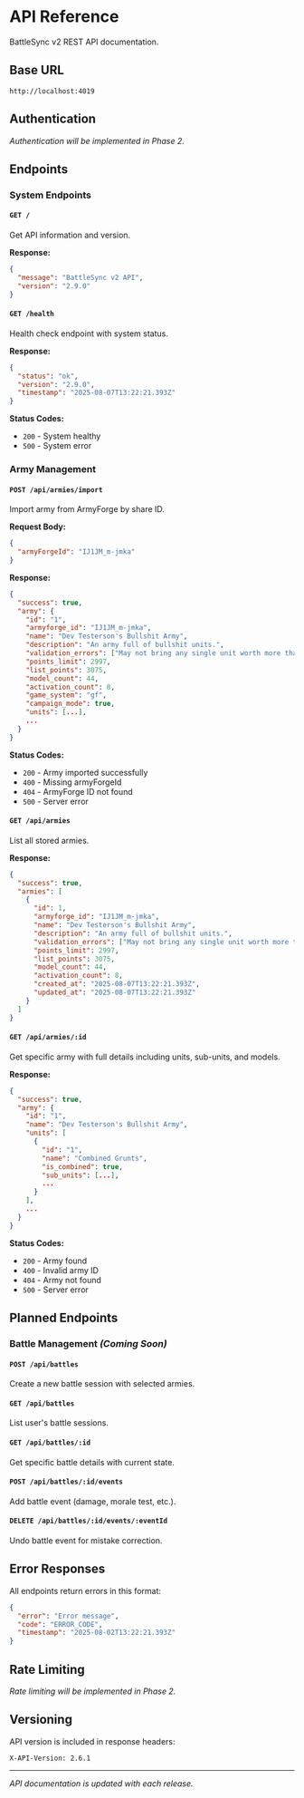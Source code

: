# API Reference

BattleSync v2 REST API documentation.

## Base URL

```
http://localhost:4019
```

## Authentication

*Authentication will be implemented in Phase 2.*

## Endpoints

### System Endpoints

#### `GET /`
Get API information and version.

**Response:**
```json
{
  "message": "BattleSync v2 API",
  "version": "2.9.0"
}
```

#### `GET /health`
Health check endpoint with system status.

**Response:**
```json
{
  "status": "ok",
  "version": "2.9.0",
  "timestamp": "2025-08-07T13:22:21.393Z"
}
```

**Status Codes:**
- `200` - System healthy
- `500` - System error

### Army Management

#### `POST /api/armies/import`
Import army from ArmyForge by share ID.

**Request Body:**
```json
{
  "armyForgeId": "IJ1JM_m-jmka"
}
```

**Response:**
```json
{
  "success": true,
  "army": {
    "id": "1",
    "armyforge_id": "IJ1JM_m-jmka",
    "name": "Dev Testerson's Bullshit Army",
    "description": "An army full of bullshit units.",
    "validation_errors": ["May not bring any single unit worth more than 35% of total points (1045pts)."],
    "points_limit": 2997,
    "list_points": 3075,
    "model_count": 44,
    "activation_count": 8,
    "game_system": "gf",
    "campaign_mode": true,
    "units": [...],
    ...
  }
}
```

**Status Codes:**
- `200` - Army imported successfully
- `400` - Missing armyForgeId
- `404` - ArmyForge ID not found
- `500` - Server error

#### `GET /api/armies`
List all stored armies.

**Response:**
```json
{
  "success": true,
  "armies": [
    {
      "id": 1,
      "armyforge_id": "IJ1JM_m-jmka",
      "name": "Dev Testerson's Bullshit Army",
      "description": "An army full of bullshit units.",
      "validation_errors": ["May not bring any single unit worth more than 35% of total points (1045pts)."],
      "points_limit": 2997,
      "list_points": 3075,
      "model_count": 44,
      "activation_count": 8,
      "created_at": "2025-08-07T13:22:21.393Z",
      "updated_at": "2025-08-07T13:22:21.393Z"
    }
  ]
}
```

#### `GET /api/armies/:id`
Get specific army with full details including units, sub-units, and models.

**Response:**
```json
{
  "success": true,
  "army": {
    "id": "1",
    "name": "Dev Testerson's Bullshit Army",
    "units": [
      {
        "id": "1",
        "name": "Combined Grunts",
        "is_combined": true,
        "sub_units": [...],
        ...
      }
    ],
    ...
  }
}
```

**Status Codes:**
- `200` - Army found
- `400` - Invalid army ID  
- `404` - Army not found
- `500` - Server error

## Planned Endpoints

### Battle Management *(Coming Soon)*

#### `POST /api/battles`
Create a new battle session with selected armies.

#### `GET /api/battles`
List user's battle sessions.

#### `GET /api/battles/:id`
Get specific battle details with current state.

#### `POST /api/battles/:id/events`
Add battle event (damage, morale test, etc.).

#### `DELETE /api/battles/:id/events/:eventId`
Undo battle event for mistake correction.

## Error Responses

All endpoints return errors in this format:

```json
{
  "error": "Error message",
  "code": "ERROR_CODE",
  "timestamp": "2025-08-02T13:22:21.393Z"
}
```

## Rate Limiting

*Rate limiting will be implemented in Phase 2.*

## Versioning

API version is included in response headers:
```
X-API-Version: 2.6.1
```

---

*API documentation is updated with each release.*